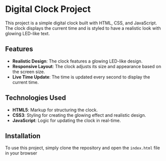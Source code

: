 # Digital Clock Project

This project is a simple digital clock built with HTML, CSS, and JavaScript. The clock displays the current time and is styled to have a realistic look with glowing LED-like text.

## Features

- **Realistic Design**: The clock features a glowing LED-like design.
- **Responsive Layout**: The clock adjusts its size and appearance based on the screen size.
- **Live Time Update**: The time is updated every second to display the current time.

## Technologies Used

- **HTML5**: Markup for structuring the clock.
- **CSS3**: Styling for creating the glowing effect and realistic design.
- **JavaScript**: Logic for updating the clock in real-time.

## Installation

To use this project, simply clone the repository and open the `index.html` file in your browser

